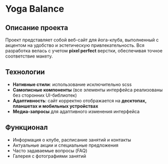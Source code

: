 # Yoga Balance

## Описание проекта
Проект представляет собой веб-сайт для йога-клуба, выполненный с акцентом на удобство и эстетическую привлекательность. Вся разработка велась с учетом **pixel perfect** верстки, обеспечивая точное соответствие макету.

## Технологии
- **Нативные стили**: использование исключительно scss
- **Самописные компоненты** (все элементы интерфейса реализованы без сторонних UI-библиотек)
- **Адаптивность**: сайт корректно отображается на **десктопах, планшетах и мобильных устройствах**
- **Медиа-запросы** для адаптивного изменения интерфейса

## Функционал
- Информация о клубе, расписание занятий и контакты
- Актуальные акции и специальные предложения
- Часто задаваемые вопросы (FAQ)
- Галерея с фотографиями занятий
